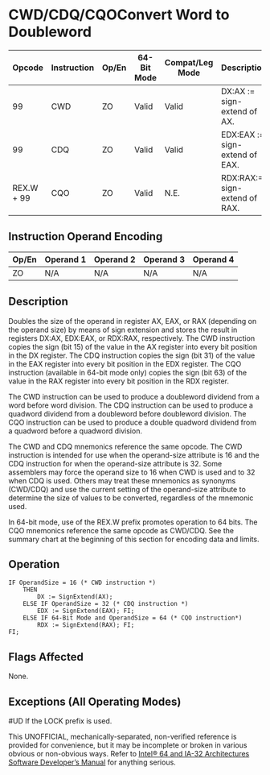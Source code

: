 # CWD/CDQ/CQO**Convert Word to Doubleword**

| Opcode     | Instruction | Op/En | 64-Bit Mode | Compat/Leg Mode | Description                    |
| ---------- | ----------- | ----- | ----------- | --------------- | ------------------------------ |
| 99         | CWD         | ZO    | Valid       | Valid           | DX:AX := sign-extend of AX.    |
| 99         | CDQ         | ZO    | Valid       | Valid           | EDX:EAX := sign-extend of EAX. |
| REX.W + 99 | CQO         | ZO    | Valid       | N.E.            | RDX:RAX:= sign-extend of RAX.  |

## Instruction Operand Encoding

| Op/En | Operand 1 | Operand 2 | Operand 3 | Operand 4 |
| ----- | --------- | --------- | --------- | --------- |
| ZO    | N/A       | N/A       | N/A       | N/A       |

## Description

Doubles the size of the operand in register AX, EAX, or RAX (depending on the operand size) by means of sign extension and stores the result in registers DX:AX, EDX:EAX, or RDX:RAX, respectively. The CWD instruction copies the sign (bit 15) of the value in the AX register into every bit position in the DX register. The CDQ instruction copies the sign (bit 31) of the value in the EAX register into every bit position in the EDX register. The CQO instruction (available in 64-bit mode only) copies the sign (bit 63) of the value in the RAX register into every bit position in the RDX register.

The CWD instruction can be used to produce a doubleword dividend from a word before word division. The CDQ instruction can be used to produce a quadword dividend from a doubleword before doubleword division. The CQO instruction can be used to produce a double quadword dividend from a quadword before a quadword division.

The CWD and CDQ mnemonics reference the same opcode. The CWD instruction is intended for use when the operand-size attribute is 16 and the CDQ instruction for when the operand-size attribute is 32. Some assemblers may force the operand size to 16 when CWD is used and to 32 when CDQ is used. Others may treat these mnemonics as synonyms (CWD/CDQ) and use the current setting of the operand-size attribute to determine the size of values to be converted, regardless of the mnemonic used.

In 64-bit mode, use of the REX.W prefix promotes operation to 64 bits. The CQO mnemonics reference the same opcode as CWD/CDQ. See the summary chart at the beginning of this section for encoding data and limits.

## Operation

```
IF OperandSize = 16 (* CWD instruction *)
    THEN
        DX := SignExtend(AX);
    ELSE IF OperandSize = 32 (* CDQ instruction *)
        EDX := SignExtend(EAX); FI;
    ELSE IF 64-Bit Mode and OperandSize = 64 (* CQO instruction*)
        RDX := SignExtend(RAX); FI;
FI;

```

## Flags Affected

None.

## Exceptions (All Operating Modes)

#​​​UD If the LOCK prefix is used.

This UNOFFICIAL, mechanically-separated, non-verified reference is provided for convenience, but it may be
incomplete or broken in various obvious or non-obvious
ways. Refer to [Intel® 64 and IA-32 Architectures Software Developer’s Manual](https://software.intel.com/en-us/download/intel-64-and-ia-32-architectures-sdm-combined-volumes-1-2a-2b-2c-2d-3a-3b-3c-3d-and-4) for anything serious.
